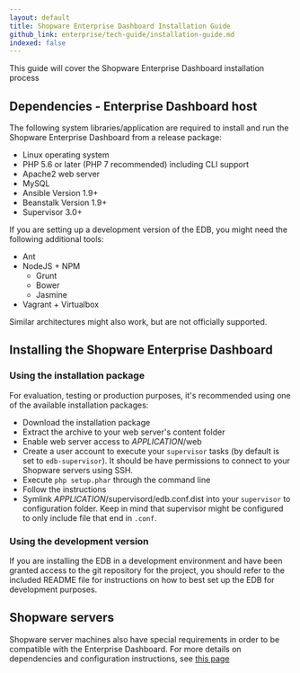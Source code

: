 ```yaml
---
layout: default
title: Shopware Enterprise Dashboard Installation Guide
github_link: enterprise/tech-guide/installation-guide.md
indexed: false
---
```


This guide will cover the Shopware Enterprise Dashboard installation process

<div class="toc-list"></div>


## Dependencies - Enterprise Dashboard host

The following system libraries/application are required to install and run the Shopware Enterprise Dashboard from a release package:

- Linux operating system
- PHP 5.6 or later (PHP 7 recommended) including CLI support
- Apache2 web server
- MySQL
- Ansible Version 1.9+
- Beanstalk Version 1.9+
- Supervisor 3.0+ 

If you are setting up a development version of the EDB, you might need the following additional tools:
- Ant
- NodeJS + NPM
  - Grunt
  - Bower
  - Jasmine
- Vagrant + Virtualbox

Similar architectures might also work, but are not officially supported.

## Installing the Shopware Enterprise Dashboard

### Using the installation package

For evaluation, testing or production purposes, it's recommended using one of the available installation packages:
- Download the installation package
- Extract the archive to your web server's content folder
- Enable web server access to _APPLICATION_/web
- Create a user account to execute your `supervisor` tasks (by default is set to `edb-supervisor`). It should be have permissions to connect to your Shopware servers using SSH. 
- Execute `php setup.phar` through the command line
- Follow the instructions
- Symlink _APPLICATION_/supervisord/edb.conf.dist into your `supervisor` to configuration folder. Keep in mind that supervisor might be configured to only include file that end in `.conf`.


### Using the development version

If you are installing the EDB in a development environment and have been granted access to the git repository for the project, you 
should refer to the included README file for instructions on how to best set up the EDB for development purposes.

## Shopware servers

Shopware server machines also have special requirements in order to be compatible with the Enterprise Dashboard. For more details on dependencies and configuration instructions, see [this page](/enterprise/tech-guide/shopware-server-configuration-guide)